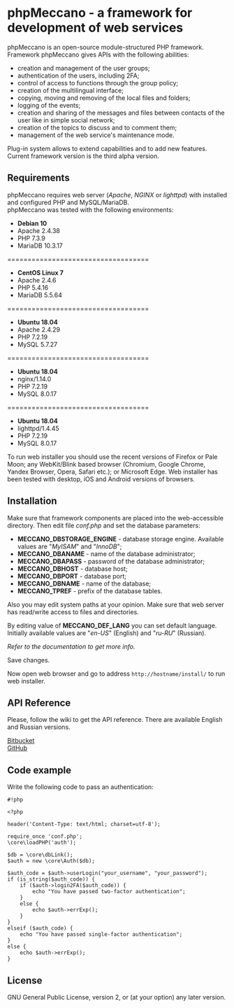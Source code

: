 # phpMeccano - a framework for development of web services #

phpMeccano is an open-source module-structured PHP framework. Framework phpMeccano gives APIs with the following abilities:

* creation and management of the user groups;
* authentication of the users, including 2FA;
* control of access to functions through the group policy;
* creation of the multilingual interface;
* copying, moving and removing of the local files and folders;
* logging of the events;
* creation and sharing of the messages and files between contacts of the user like in simple social network;
* creation of the topics to discuss and to comment them;
* management of the web service's maintenance mode.

Plug-in system allows to extend capabilities and to add new features. Current framework version is the third alpha version.

## Requirements ##

phpMeccano requires web server (*Apache*, *NGINX* or *lighttpd*) with installed and configured PHP and MySQL/MariaDB.  
phpMeccano was tested with the following environments:

* **Debian 10**
* Apache 2.4.38
* PHP 7.3.9 
* MariaDB 10.3.17

===================================

* **CentOS Linux 7**
* Apache 2.4.6
* PHP 5.4.16 
* MariaDB 5.5.64

===================================

* **Ubuntu 18.04**
* Apache 2.4.29
* PHP 7.2.19
* MySQL 5.7.27

===================================

* **Ubuntu 18.04**
* nginx/1.14.0
* PHP 7.2.19
* MySQL 8.0.17

===================================

* **Ubuntu 18.04**
* lighttpd/1.4.45
* PHP 7.2.19
* MySQL 8.0.17

To run web installer you should use the recent versions of Firefox or Pale Moon; any WebKit/Blink based browser (Chromium, Google Chrome, Yandex Browser, Opera, Safari etc.); or Microsoft Edge. Web installer has been tested with desktop, iOS and Android versions of browsers.

## Installation ##

Make sure that framework components are placed into the web-accessible directory. Then edit file *conf.php* and set the database parameters:

* **MECCANO_DBSTORAGE_ENGINE** - database storage engine. Available values are "*MyISAM*" and "*InnoDB*";
* **MECCANO_DBANAME** - name of the database administrator;
* **MECCANO_DBAPASS** - password of the database administrator;
* **MECCANO_DBHOST** - database host;
* **MECCANO_DBPORT** - database port;
* **MECCANO_DBNAME** - name of the database;
* **MECCANO_TPREF** - prefix of the database tables.

Also you may edit system paths at your opinion. Make sure that web server has read/write access to files and directories.

By editing value of **MECCANO_DEF_LANG** you can set default language. Initially available values are "*en-US*" (English) and "*ru-RU*" (Russian).

*Refer to the documentation to get more info.*

Save changes.

Now open web browser and go to address ```http://hostname/install/``` to run web installer.

## API Reference ##

Please, follow the wiki to get the API reference. There are available English and Russian versions.

[Bitbucket](https://bitbucket.org/azexmail/phpmeccano/wiki)  
[GitHub](https://github.com/azex/phpmeccano/wiki)

## Code example ##

Write the following code to pass an authentication:

```
#!php

<?php

header('Content-Type: text/html; charset=utf-8');

require_once 'conf.php';
\core\loadPHP('auth');

$db = \core\dbLink();
$auth = new \core\Auth($db);

$auth_code = $auth->userLogin("your_username", "your_password");
if (is_string($auth_code)) {
    if ($auth->login2FA($auth_code)) {
        echo "You have passed two-factor authentication";
    }
    else {
        echo $auth->errExp();
    }
}
elseif ($auth_code) {
    echo "You have passed single-factor authentication";
}
else {
    echo $auth->errExp();
}
```

## License ##

GNU General Public License, version 2, or (at your option) any later version.
